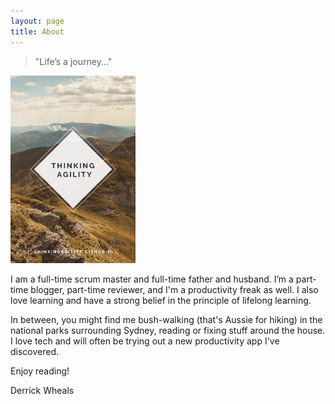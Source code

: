 ```yaml
---
layout: page
title: About
---
```


> "Life’s a journey..."

<img src="/images/thinkingagility.png" width="200">

I am a full-time scrum master and full-time father and husband. I’m a part-time blogger, part-time reviewer, and I'm a productivity freak as well. I also love learning and have a strong belief in the principle of lifelong learning.

In between, you might find me bush-walking (that's Aussie for hiking) in the national parks surrounding Sydney, reading or fixing stuff around the house. I love tech and will often be trying out a new productivity app I've discovered.

Enjoy reading!

Derrick Wheals

